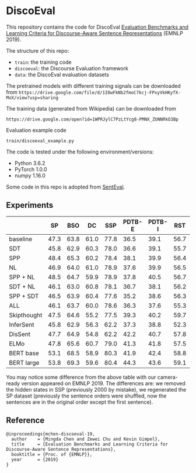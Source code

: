 # DiscoEval

This repository contains the code for DiscoEval
[Evaluation Benchmarks and Learning Criteria for Discourse-Aware Sentence Representations](https://arxiv.org/abs/1909.00142) (EMNLP 2019).

The structure of this repo:
- ```train```: the training code
- ```discoeval```: the Discourse Evaluation framework
- ```data```: the DiscoEval evaluation datasets

The pretrained models with different training signals can be downloaded from ```https://drive.google.com/file/d/1I0wFkNb2fmoC7kcj-FPxyVkHKyfX-MoX/view?usp=sharing```

The training data (generated from Wikipedia) can be downloaded from

```https://drive.google.com/open?id=1WPRJylC7PzLtYcg8-PMNX_ZUNNRkO3Bp```

Evaluation example code
```
train/discoeval_example.py
```

The code is tested under the following environment/versions:
- Python 3.6.2
- PyTorch 1.0.0
- numpy 1.16.0

Some code in this repo is adopted from [SentEval](https://github.com/facebookresearch/SentEval). 


## Experiments
||SP                           |BSO   |DC                                           |SSP |PDTB-E|PDTB-I|RST |AVG |
|------|-----------------------------|------|---------------------------------------------|----|------|------|----|----|
|baseline|47.3                         |63.8  |61.0                                         |77.8|36.5  |39.1  |56.7|54.6|
|SDT   |45.8                         |62.9  |60.3                                         |78.0|36.6  |39.1  |55.7|54.1|
|SPP   |48.4                         |65.3  |60.2                                         |78.4|38.1  |39.9  |56.4|55.2|
|NL    |46.9                         |64.0  |61.0                                         |78.9|37.6  |39.9  |56.5|55.0|
|SPP + NL|48.5                         |64.7  |59.9                                         |78.9|37.8  |40.5  |56.7|55.3|
|SDT + NL|46.1                         |63.0  |60.8                                         |78.1|36.7  |38.1  |56.2|54.1|
|SPP + SDT|46.5                         |63.9  |60.4                                         |77.6|35.2  |38.6  |56.3|54.1|
|ALL   |46.1                         |63.7  |60.0                                         |78.6|36.3  |37.6  |55.3|53.9|
|Skipthought|47.5                         |64.6  |55.2                                         |77.5|39.3  |40.2  |59.7|54.8|
|InferSent|45.8                         |62.9  |56.3                                         |62.2|37.3  |38.8  |52.3|50.8|
|DisSent|47.7                         |64.9  |54.8                                         |62.2|42.2  |40.7  |57.8|52.9|
|ELMo  |47.8                         |65.6  |60.7                                         |79.0|41.3  |41.8  |57.5|56.2|
|BERT base|53.1                         |68.5  |58.9                                         |80.3|41.9  |42.4  |58.8|57.7|
|BERT large|53.8                         |69.3  |59.6                                         |80.4|44.3  |43.6  |59.1|58.6|

You may notice some difference from the above table with our camera-ready version appeared on EMNLP 2019. 
The differences are: we removed the hidden states in SSP (previously 2000 by mistake), we regenerated the SP dataset (previously the sentence orders were shuffled, now the sentences are in the original order except the first sentence). 

## Reference

```
@inproceedings{mchen-discoeval-19,
  author    = {Mingda Chen and Zewei Chu and Kevin Gimpel},
  title     = {Evaluation Benchmarks and Learning Criteria for Discourse-Aware Sentence Representations},
  booktitle = {Proc. of {EMNLP}},
  year      = {2019}
}
```

